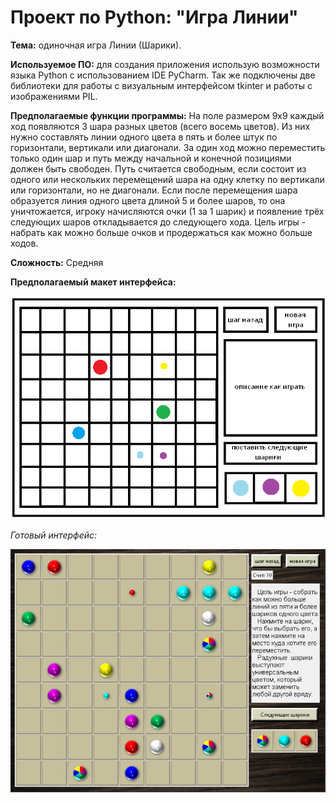 Проект по Python: "Игра Линии"
==========================================
**Тема:** одиночная игра Линии (Шарики).

**Используемое ПО:** для создания приложения использую возможности языка Python с использованием IDE PyCharm. Так же подключены две  библиотеки для работы с визуальным интерфейсом tkinter и работы с изображениями PIL.

**Предполагаемые функции программы:** На поле размером 9x9 каждый ход появляются 3 шара разных цветов (всего восемь цветов). Из них нужно составлять линии одного цвета в пять и более штук по горизонтали, вертикали или диагонали. За один ход можно переместить только один шар и путь между начальной и конечной позициями должен быть свободен. Путь считается свободным, если состоит из одного или нескольких перемещений шара на одну клетку по вертикали или горизонтали, но не диагонали. Если после перемещения шара образуется линия одного цвета длиной 5 и более шаров, то она уничтожается, игроку начисляются очки (1 за 1 шарик) и появление трёх следующих шаров откладывается до следующего хода. Цель игры - набрать как можно больше очков и продержаться как можно больше ходов.

**Сложность:** Средняя

**Предполагаемый макет интерфейса:**

![screenshot of sample](https://github.com/KateSema2000/ProjectPython/blob/master/plan/interface.png)

**Готовый интерфейс*:*

![screenshot of game](https://github.com/KateSema2000/PythonGameLines/blob/master/game.png)

